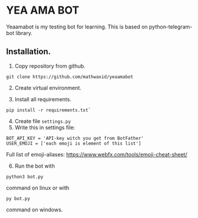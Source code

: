 # YEA AMA BOT

Yeaamabot is my testing bot for learning. This is based on python-telegram-bot library. 

## Installation. 
1. Copy repository from github. 
```
git clone https://github.com/mathwaxid/yeaamabot
```
2. Create virtual environment. 

3. Install all requirements. 
```
pip install -r requirements.txt`
```
4. Create file `settings.py`
5. Write this in settings file:
```
BOT_API_KEY = 'API-key witch you get from BotFather'
USER_EMOJI = ['each emoji is element of this list']
```
Full list of emoji-aliases: https://www.webfx.com/tools/emoji-cheat-sheet/

6. Run the bot with 
```
python3 bot.py
``` 
command on linux or with 
```
py bot.py
``` 
command on windows. 
